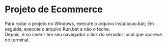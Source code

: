# Projeto de Ecommerce

Para rodar o projeto no Windows, execute o arquivo Instalacao.bat; Em seguida, execute o arquivo Run.bat e não o feche.<br>
Depois, é só inserir em seu navegador o link do servidor local que aparece no terminal.
